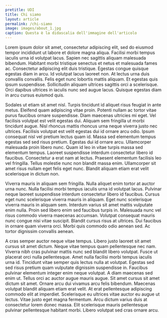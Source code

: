 ```yaml
---
pretitle: UDI
title: Chi siamo
layout: article
permalink: /chi-siamo
image: images/about_1.jpg
caption: Questa è la didascalia dell'immagine dell'articolo
---
```


Lorem ipsum dolor sit amet, consectetur adipiscing elit, sed do eiusmod tempor incididunt ut labore et dolore magna aliqua. Facilisi morbi tempus iaculis urna id volutpat lacus. Sapien nec sagittis aliquam malesuada bibendum. Habitant morbi tristique senectus et netus et malesuada fames ac. Consectetur adipiscing elit duis tristique. Egestas congue quisque egestas diam in arcu. Id volutpat lacus laoreet non. At lectus urna duis convallis convallis. Felis eget nunc lobortis mattis aliquam. Et egestas quis ipsum suspendisse. Sollicitudin aliquam ultrices sagittis orci a scelerisque. Orci dapibus ultrices in iaculis nunc sed augue lacus. Quisque egestas diam in arcu cursus euismod quis.

Sodales ut etiam sit amet nisl. Turpis tincidunt id aliquet risus feugiat in ante metus. Eleifend quam adipiscing vitae proin. Potenti nullam ac tortor vitae purus faucibus ornare suspendisse. Diam maecenas ultricies mi eget. Vel facilisis volutpat est velit egestas dui. Aliquam sem fringilla ut morbi tincidunt augue. Nisl rhoncus mattis rhoncus urna neque viverra justo nec ultrices. Facilisis volutpat est velit egestas dui id ornare arcu odio. Ipsum consequat nisl vel pretium lectus quam id. Massa sed elementum tempus egestas sed sed risus pretium. Egestas dui id ornare arcu. Ullamcorper malesuada proin libero nunc. Quam id leo in vitae turpis massa sed elementum tempus. Laoreet suspendisse interdum consectetur libero id faucibus. Consectetur a erat nam at lectus. Praesent elementum facilisis leo vel fringilla. Tellus molestie nunc non blandit massa enim. Ullamcorper sit amet risus nullam eget felis eget nunc. Blandit aliquam etiam erat velit scelerisque in dictum non.

Viverra mauris in aliquam sem fringilla. Nulla aliquet enim tortor at auctor urna nunc. Nulla facilisi morbi tempus iaculis urna id volutpat lacus. Pulvinar neque laoreet suspendisse interdum consectetur libero id faucibus. Cursus eget nunc scelerisque viverra mauris in aliquam. Eget nunc scelerisque viverra mauris in aliquam sem. Interdum varius sit amet mattis vulputate enim nulla. Proin sed libero enim sed faucibus turpis in. Malesuada nunc vel risus commodo viverra maecenas accumsan. Volutpat consequat mauris nunc congue nisi vitae suscipit. Blandit cursus risus at ultrices. Dui faucibus in ornare quam viverra orci. Morbi quis commodo odio aenean sed. Ac tortor dignissim convallis aenean.

A cras semper auctor neque vitae tempus. Libero justo laoreet sit amet cursus sit amet dictum. Neque vitae tempus quam pellentesque nec nam. Viverra nibh cras pulvinar mattis nunc sed blandit libero volutpat. Fusce ut placerat orci nulla pellentesque. Amet nulla facilisi morbi tempus iaculis urna id. Tincidunt vitae semper quis lectus nulla at volutpat. Egestas sed sed risus pretium quam vulputate dignissim suspendisse in. Faucibus pulvinar elementum integer enim neque volutpat. A diam maecenas sed enim ut. Tellus orci ac auctor augue mauris augue. Sit amet cursus sit amet dictum sit amet. Ornare arcu dui vivamus arcu felis bibendum. Maecenas volutpat blandit aliquam etiam erat velit. At erat pellentesque adipiscing commodo elit at imperdiet. Scelerisque eu ultrices vitae auctor eu augue ut lectus. Vitae justo eget magna fermentum. Arcu dictum varius duis at consectetur lorem donec massa. Elit scelerisque mauris pellentesque pulvinar pellentesque habitant morbi. Libero volutpat sed cras ornare arcu.
